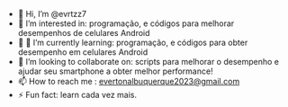 - 👋 Hi, I’m @evrtzz7
- 👀 I’m interested in: programação, e códigos para melhorar desempenhos de celulares Android
- 📌 💯 I’m currently learning:      programação, e códigos para obter desempenho em celulares Android 
- 👺 I’m looking to collaborate on: scripts para melhorar o desempenho e ajudar seu smartphone a obter melhor performance!
- 📫 How to reach me : evertonalbuquerque2023@gmail.com
- ⚡ Fun fact: learn cada vez mais.

<!---
evrtzz7/evrtzz7 is a ✨ special ✨ repository because its `README.md` (this file) appears on your GitHub profile.
You can click the Preview link to take a look at your changes.
--->
